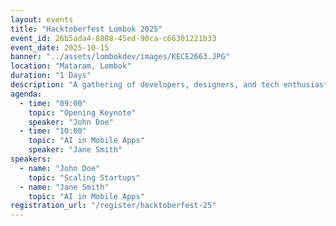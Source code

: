 ```yaml
---
layout: events
title: "Hacktoberfest Lombok 2025"
event_id: 26b5ada4-8808-45ed-90ca-c66301221b33
event_date: 2025-10-15
banner: "../assets/lombokdev/images/KECE2663.JPG"
location: "Mataram, Lombok"
duration: "1 Days"
description: "A gathering of developers, designers, and tech enthusiasts..."
agenda:
  - time: "09:00"
    topic: "Opening Keynote"
    speaker: "John Doe"
  - time: "10:00"
    topic: "AI in Mobile Apps"
    speaker: "Jane Smith"
speakers:
  - name: "John Doe"
    topic: "Scaling Startups"
  - name: "Jane Smith"
    topic: "AI in Mobile Apps"
registration_url: "/register/hacktoberfest-25"
---
```


